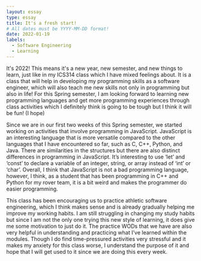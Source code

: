 ```yaml
---
layout: essay
type: essay
title: It's a fresh start!
# All dates must be YYYY-MM-DD format!
date: 2022-01-19
labels:
  - Software Engineering
  - Learning
---
```


It's 2022! This means it's a new year, new semester, and new things to learn, just like in my ICS314 class which I have mixed feelings about. It is a class that will help in developing my programming skills as a software engineer, which will also teach me new skills not only in programming but also in life! For this Spring semester, I am looking forward to learning new programming languages and get more programming experiences through class activities which I definitely think is going to be tough but I think it will be fun! (I hope)

Since we are in our first two weeks of this Spring semester, we started working on activities that involve programming in JavaScript. JavaScript is an interesting language that is more versatile compared to the other languages that I have encountered so far, such as C, C++, Python, and Java. There are similarities in the structures but there are also distinct differences in programming in JavaScript. It’s interesting to use ‘let’ and ‘const’ to declare a variable of an integer, string, or array instead of ‘int’ or ‘char’. Overall, I think that JavaScript is not a bad programming language, however, I think, as a student that has been programming in C++ and Python for my rover team, it is a bit weird and makes the programmer do easier programming.

This class has been encouraging us to practice athletic software engineering, which I think makes sense and is already gradually helping me improve my working habits. I am still struggling in changing my study habits but since I am not the only one trying this new style of learning, it does give me some motivation to just do it. The practice WODs that we have are also very helpful in understanding and practicing what I’ve learned within the modules. Though I do find time-pressured activities very stressful and it makes my anxiety for this class worse, I understand the purpose of it and hope that I will get used to it since we are doing this every week. 


